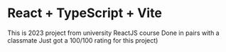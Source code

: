 # React + TypeScript + Vite

This is 2023 project from university ReactJS course
Done in pairs with a classmate
Just got a 100/100 rating for this project)
